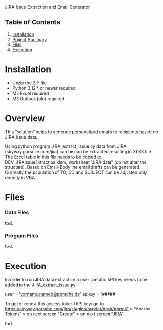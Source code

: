 JIRA Issue Extraction and Email Generator

## Table of Contents

1. [Installation](#installation)
2. [Project Summary](#summary)
3. [Files](#files)
4. [Execution](#execution)

# Installation <a name="installation"></a>

* Unzip the ZIP file
* Python 3.12.* or newer required
* MS Excel required
* MS Outlook (old) required

# Overview<a name="summary"></a>

This "solution" helps to generate personalized emails to recipients based on JIRA Issue data.

Using python program JIRA_extract_issue.py data from JIRA (skyway.porsche.com/jira) can be can be extracted resulting in XLSX file.
The Excel table in this file needs to be copied to DEV_JIRAIssueExtraction.xlsm, worksheet "JIRA data" (do not alter the structure). 
Based on Email-Body the email drafts can be generated. Currently the population of TO, CC and SUBJECT can be adjusted only directly in VBA.

# Files <a name="files"></a>

### Data Files

tbd. 

### Program Files

tbd. 

# Execution <a name="execution"></a>

In order to run JIRA data extraction a user specific API key needs to be added to the JIRA_extract_issue.py.

user = 'vorname.nameb@porsche.de'
apikey = '#####'

To get or renew this access token (API key) go to https://skyway.porsche.com/jira/plugins/servlet/desk/portal/1 > "Access Tokens" > on next screen "Create" > on next screen "JIRA"

tbd.